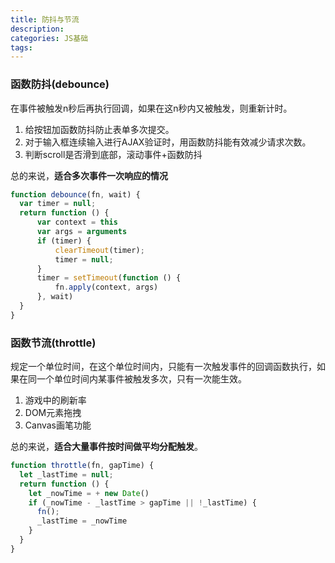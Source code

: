 ```yaml
---
title: 防抖与节流
description:
categories: JS基础
tags:
--- 
```

### 函数防抖(debounce)
在事件被触发n秒后再执行回调，如果在这n秒内又被触发，则重新计时。
1. 给按钮加函数防抖防止表单多次提交。
2. 对于输入框连续输入进行AJAX验证时，用函数防抖能有效减少请求次数。
3. 判断scroll是否滑到底部，滚动事件+函数防抖   
 
总的来说，**适合多次事件一次响应的情况**
````javascript
function debounce(fn, wait) {
  var timer = null;
  return function () {
      var context = this
      var args = arguments
      if (timer) {
          clearTimeout(timer);
          timer = null;
      }
      timer = setTimeout(function () {
          fn.apply(context, args)
      }, wait)
  }
}
````

### 函数节流(throttle)
规定一个单位时间，在这个单位时间内，只能有一次触发事件的回调函数执行，如果在同一个单位时间内某事件被触发多次，只有一次能生效。
1. 游戏中的刷新率
2. DOM元素拖拽
3. Canvas画笔功能  

总的来说，**适合大量事件按时间做平均分配触发**。
````javascript
function throttle(fn, gapTime) {
  let _lastTime = null;
  return function () {
    let _nowTime = + new Date()
    if (_nowTime - _lastTime > gapTime || !_lastTime) {
      fn();
      _lastTime = _nowTime
    }
  }
}
````